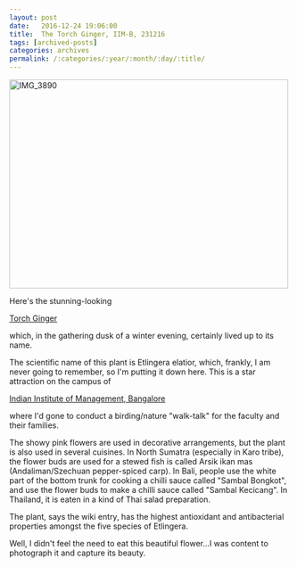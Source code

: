 ```yaml
---
layout: post
date:	2016-12-24 19:06:00
title:  The Torch Ginger, IIM-B, 231216
tags: [archived-posts]
categories: archives
permalink: /:categories/:year/:month/:day/:title/
---
```

<a data-flickr-embed="true" href="https://www.flickr.com/photos/86494503@N00/31030889013/in/dateposted-friend/" title="IMG_3890"><img src="https://c6.staticflickr.com/1/439/31030889013_93e8476cb7.jpg" width="500" height="375" alt="IMG_3890"></a><script async="async" src="//embedr.flickr.com/assets/client-code.js" charset="utf-8"></script>


Here's the stunning-looking

<a href="https://en.wikipedia.org/wiki/Etlingera_elatior"> Torch Ginger </a>

which, in the gathering dusk of a winter evening, certainly lived up to its name. 

The scientific name of this plant is Etlingera elatior, which, frankly, I am never going to remember, so I'm putting it down here. This is a star attraction on the campus of

<a href=""> Indian Institute of Management, Bangalore </a>

where I'd gone to conduct a birding/nature "walk-talk" for the faculty and their families.

The showy pink flowers are used in decorative arrangements, but the plant is also used in several cuisines. In North Sumatra (especially in Karo tribe), the flower buds are used for a stewed fish is called Arsik ikan mas (Andaliman/Szechuan pepper-spiced carp). In Bali, people use the white part of the bottom  trunk for cooking a chilli sauce called "Sambal Bongkot", and use the flower buds to make a chilli sauce called "Sambal Kecicang". In Thailand, it is eaten in a kind of Thai salad preparation.

The plant, says the wiki entry, has the highest antioxidant and antibacterial properties amongst the five species of Etlingera.

Well, I didn't feel the need to eat this beautiful flower...I was content to photograph it and capture its beauty.
